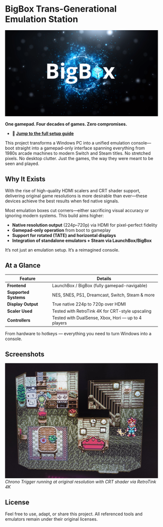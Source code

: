 # BigBox Trans-Generational Emulation Station

![BigBox Powered Station](/images/BB.png)

**One gamepad. Four decades of games. Zero compromises.**
- **📖 [Jump to the full setup guide](emulation_station.md)** 

This project transforms a Windows PC into a unified emulation console—boot straight into a gamepad-only interface spanning everything from 1980s arcade machines to modern Switch and Steam titles. No stretched pixels. No desktop clutter. Just the games, the way they were meant to be seen and played.

## Why It Exists

With the rise of high-quality HDMI scalers and CRT shader support, delivering original game resolutions is more desirable than ever—these devices achieve the best results when fed native signals.

Most emulation boxes cut corners—either sacrificing visual accuracy or ignoring modern systems. This build aims higher:

- **Native resolution output** (224p–720p) via HDMI for pixel-perfect fidelity  
- **Gamepad-only operation** from boot to gameplay  
- **Support for rotated (TATE) and horizontal displays**  
- **Integration of standalone emulators + Steam via LaunchBox/BigBox**

It’s not just an emulation setup. It’s a reimagined console.


## At a Glance

| Feature              | Details                                           |
|----------------------|--------------------------------------------------|
| **Frontend**         | LaunchBox / BigBox (fully gamepad-navigable)     |
| **Supported Systems**| NES, SNES, PS1, Dreamcast, Switch, Steam & more  |
| **Display Output**   | True native 224p to 720p over HDMI                |
| **Scaler Used**      | Tested with RetroTink 4K for CRT-style upscaling |
| **Controllers**      | Tested with DualSense, Xbox, Hori — up to 4 players |


From hardware to hotkeys — everything you need to turn Windows into a console.

## Screenshots

![PS1 Example](/images/crono.jpg)  
*Chrono Trigger running at original resolution with CRT shader via RetroTink 4K*

## License

Feel free to use, adapt, or share this project. All referenced tools and emulators remain under their original licenses.
